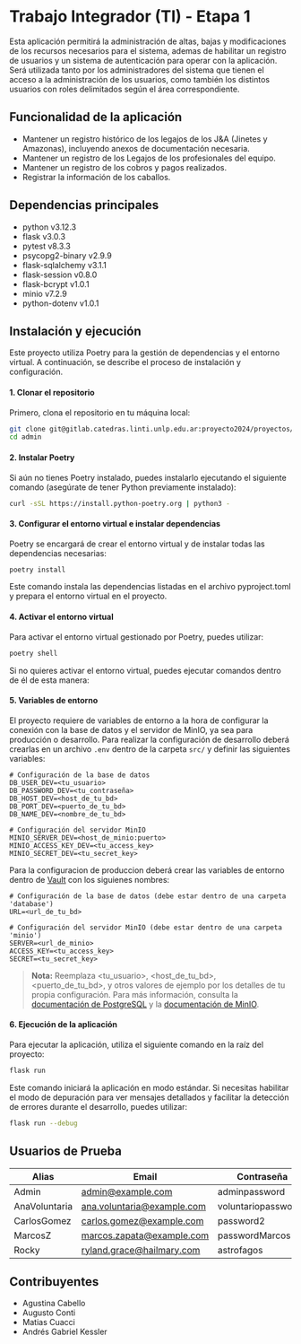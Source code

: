 # Trabajo Integrador (TI) - Etapa 1
Esta aplicación permitirá la administración de altas, bajas y modificaciones de los recursos necesarios para el sistema, ademas de habilitar  un registro de usuarios y un sistema de autenticación para operar con la aplicación. Será utilizada tanto por los administradores del sistema que tienen el acceso a la administración de los usuarios, como también los distintos usuarios con roles delimitados según el área correspondiente.

## Funcionalidad de la aplicación
* Mantener un registro histórico de los legajos de los J&A (Jinetes y Amazonas), incluyendo anexos de documentación necesaria.
* Mantener un registro de los Legajos de los profesionales del equipo.
* Mantener un registro de los cobros y pagos realizados.
* Registrar la información de los caballos.

## Dependencias principales
* python v3.12.3
* flask v3.0.3
* pytest v8.3.3
* psycopg2-binary v2.9.9
* flask-sqlalchemy v3.1.1
* flask-session v0.8.0
* flask-bcrypt v1.0.1
* minio v7.2.9
* python-dotenv v1.0.1

## Instalación y ejecución
Este proyecto utiliza Poetry para la gestión de dependencias y el entorno virtual. A continuación, se describe el proceso de instalación y configuración.

#### 1. Clonar el repositorio
Primero, clona el repositorio en tu máquina local:
``` bash
git clone git@gitlab.catedras.linti.unlp.edu.ar:proyecto2024/proyectos/grupo28/code.git
cd admin
```

#### 2. Instalar Poetry
Si aún no tienes Poetry instalado, puedes instalarlo ejecutando el siguiente comando (asegúrate de tener Python previamente instalado):
``` bash
curl -sSL https://install.python-poetry.org | python3 -
```

#### 3. Configurar el entorno virtual e instalar dependencias
Poetry se encargará de crear el entorno virtual y de instalar todas las dependencias necesarias:
```bash
poetry install
```
Este comando instala las dependencias listadas en el archivo pyproject.toml y prepara el entorno virtual en el proyecto.

#### 4. Activar el entorno virtual
Para activar el entorno virtual gestionado por Poetry, puedes utilizar:
``` bash
poetry shell
```
Si no quieres activar el entorno virtual, puedes ejecutar comandos dentro de él de esta manera:

#### 5. Variables de entorno
El proyecto requiere de variables de entorno a la hora de configurar la conexión con la base de datos y el servidor de MinIO, ya sea para producción o desarrollo. Para realizar la configuración de desarrollo deberá crearlas en un archivo `.env` dentro de la carpeta `src/` y definir las siguientes variables:
```
# Configuración de la base de datos
DB_USER_DEV=<tu_usuario>
DB_PASSWORD_DEV=<tu_contraseña>
DB_HOST_DEV=<host_de_tu_bd>
DB_PORT_DEV=<puerto_de_tu_bd>
DB_NAME_DEV=<nombre_de_tu_bd>

# Configuración del servidor MinIO
MINIO_SERVER_DEV=<host_de_minio:puerto>
MINIO_ACCESS_KEY_DEV=<tu_access_key>
MINIO_SECRET_DEV=<tu_secret_key>
``` 
Para la configuracion de produccion deberá crear las variables de entorno dentro de [Vault](https://vault.proyecto2024.linti.unlp.edu.ar/ui/vault/auth?with=oidc) con los siguienes nombres:
```
# Configuración de la base de datos (debe estar dentro de una carpeta 'database')
URL=<url_de_tu_bd>

# Configuración del servidor MinIO (debe estar dentro de una carpeta 'minio')
SERVER=<url_de_minio>
ACCESS_KEY=<tu_access_key>
SECRET=<tu_secret_key>
``` 
> **Nota:** Reemplaza <tu_usuario>, <host_de_tu_bd>, <puerto_de_tu_bd>, y otros valores de ejemplo por los detalles de tu propia configuración. Para más información, consulta la [documentación de PostgreSQL](https://www.postgresql.org/docs/) y la [documentación de MinIO](https://min.io/docs/minio/kubernetes/upstream/).

#### 6. Ejecución de la aplicación
Para ejecutar la aplicación, utiliza el siguiente comando en la raíz del proyecto:
``` bash
flask run
```
Este comando iniciará la aplicación en modo estándar. Si necesitas habilitar el modo de depuración para ver mensajes detallados y facilitar la detección de errores durante el desarrollo, puedes utilizar:

``` bash
flask run --debug
```

## Usuarios de Prueba

| Alias         | Email                         | Contraseña          | Rol         |
|---------------|-------------------------------|---------------------|-------------|
| Admin         | admin@example.com             | adminpassword       | SystemAdmin |
| AnaVoluntaria | ana.voluntaria@example.com    | voluntariopassword1 | Voluntario  |
| CarlosGomez   | carlos.gomez@example.com      | password2           | Técnico     |
| MarcosZ       | marcos.zapata@example.com     | passwordMarcos      | Admin       |
| Rocky         | ryland.grace@hailmary.com     | astrofagos          | Ecuestre    |

## Contribuyentes

* Agustina Cabello
* Augusto Conti
* Matias Cuacci
* Andrés Gabriel Kessler